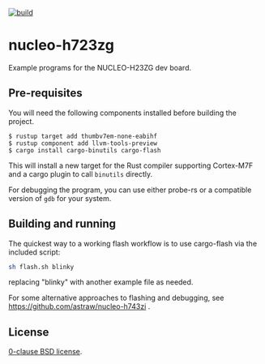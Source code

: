 [![build](https://github.com/jlogan03/nucleo-h723zg/actions/workflows/cargo.yml/badge.svg)](https://github.com/astraw/nucleo-h743zi/actions/workflows/cargo.yml)

# nucleo-h723zg

Example programs for the NUCLEO-H23ZG dev board.


## Pre-requisites

You will need the following components installed before building the project.

```
$ rustup target add thumbv7em-none-eabihf
$ rustup component add llvm-tools-preview
$ cargo install cargo-binutils cargo-flash
```
This will install a new target for the Rust compiler supporting Cortex-M7F and a
cargo plugin to call `binutils` directly.

For debugging the program, you can use either probe-rs or a compatible version
of `gdb` for your system.

## Building and running

The quickest way to a working flash workflow is to use cargo-flash via the included script:

```bash
sh flash.sh blinky
```

replacing "blinky" with another example file as needed.

For some alternative approaches to flashing and debugging, 
see https://github.com/astraw/nucleo-h743zi .

## License

[0-clause BSD license](LICENSE-0BSD.txt).
